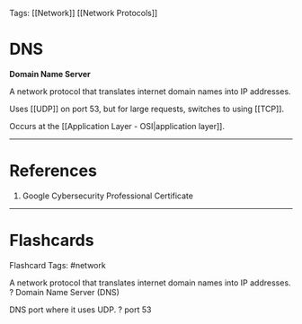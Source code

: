 Tags: [[Network]] [[Network Protocols]]
# DNS

**Domain Name Server**

A network protocol that translates internet domain names into IP addresses.

Uses [[UDP]] on port 53, but for large requests, switches to using [[TCP]].

Occurs at the [[Application Layer - OSI|application layer]].

---
# References

1. Google Cybersecurity Professional Certificate

---
# Flashcards

Flashcard Tags: #network 

A network protocol that translates internet domain names into IP addresses.
?
Domain Name Server (DNS)
<!--SR:!2024-05-05,3,250-->

DNS port where it uses UDP.
?
port 53
<!--SR:!2024-05-03,1,230-->